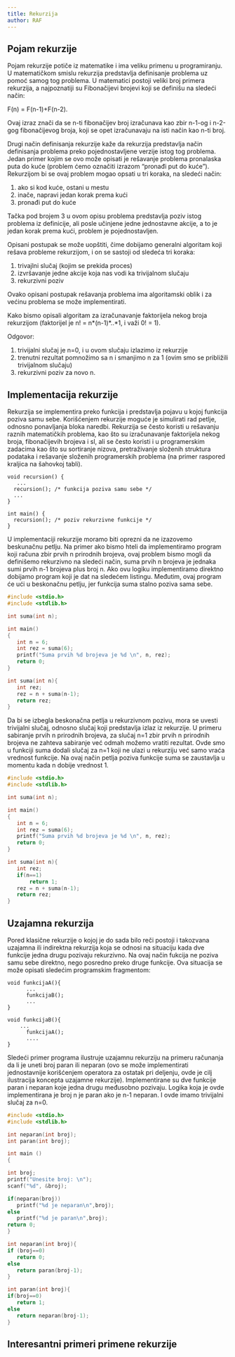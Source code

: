 ```yaml
---
title: Rekurzija
author: RAF
---
```


## Pojam rekurzije

Pojam rekurzije potiče iz matematike i ima veliku primenu u programiranju. U matematičkom smislu rekurzija predstavlja definisanje problema uz pomoć samog tog problema. U matematici postoji veliki broj primera rekurzija, a najpoznatiji su Fibonačijevi brojevi koji se definišu na sledeći način:

F(n) = F(n-1)+F(n-2). 

Ovaj izraz znači da se n-ti fibonačijev broj izračunava kao zbir n-1-og i n-2-gog fibonačijevog broja, koji se opet izračunavaju na isti način kao n-ti broj.

Drugi način definisanja rekurzije kaže da rekurzija predstavlja način definisanja problema preko pojednostavljene verzije istog tog problema. Jedan primer kojim se ovo može opisati je rešavanje problema pronalaska puta do kuće (problem ćemo označiti izrazom “pronađi put do kuće”). Rekurzijom bi se ovaj problem mogao opsati u tri koraka, na sledeći način:

1.	ako si kod kuće, ostani u mestu
2.	inače, napravi jedan korak prema kući
3.	pronađi put do kuće

Tačka pod brojem 3 u ovom opisu problema predstavlja poziv istog problema iz definicije, ali posle učinjene jedne jednostavne akcije, a to je jedan korak prema kući, problem je pojednostavljen. 

Opisani postupak se može uopštiti, čime dobijamo generalni algoritam koji rešava probleme rekurzijom, i on se sastoji od sledeća tri koraka:

1.	trivajlni slučaj (kojim se prekida proces)
2.	izvršavanje jedne akcije koja nas vodi ka trivijalnom slučaju
3.	rekurzivni poziv

Ovako opisani postupak rešavanja problema ima algoritamski oblik i za većinu problema se može implementirati. 

Kako bismo opisali algoritam za izračunavanje faktorijela nekog broja rekurzijom (faktorijel je n! = n*(n-1)*..*1, i važi 0! = 1).

Odgovor:
1.	trivijalni slučaj je n=0, i u ovom slučaju izlazimo iz rekurzije
2.	trenutni rezultat pomnožimo sa n i smanjimo n za 1 (ovim smo se približili trivijalnom slučaju)
3.	rekurzivni poziv za novo n. 


## Implementacija rekurzije

Rekurzija se implementira preko funkcija i predstavlja pojavu u kojoj funkcija poziva samu sebe. Korišćenjem rekurzije moguće je simulirati rad petlje, odnosno ponavljanja bloka naredbi. Rekurzija se često koristi u rešavanju raznih matematičkih problema, kao što su izračunavanje faktorijela nekog broja, fibonačijevih brojeva i sl, ali se često koristi i u programerskim zadacima kao što su sortiranje nizova, pretraživanje složenih struktura podataka i rešavanje složenih programerskih problema (na primer raspored kraljica na šahovkoj tabli).

```
void recursion() { 
   ...
  recursion(); /* funkcija poziva samu sebe */
  ...
}

int main() {  
  recursion(); /* poziv rekurzivne funkcije */	
}
```

U implementaciji rekurzije moramo biti oprezni da ne izazovemo beskunačnu petlju. Na primer ako bismo hteli da implementiramo program koji računa zbir prvih n prirodnih brojeva, ovaj problem bismo mogli da definišemo rekurzivno na sledeći način, suma prvih n brojeva je jednaka sumi prvih n-1 brojeva plus broj n. Ako ovu logiku implementiramo direktno dobijamo program koji je dat na sledećem listingu. Međutim, ovaj program će ući u beskonačnu petlju, jer funkcija suma stalno poziva sama sebe.   

```c
#include <stdio.h>
#include <stdlib.h>

int suma(int n);

int main()
{
   int n = 6;
   int rez = suma(6);
   printf("Suma prvih %d brojeva je %d \n", n, rez);
   return 0;
}

int suma(int n){
   int rez;
   rez = n + suma(n-1);
   return rez;
}
```

Da bi se izbegla beskonačna petlja u rekurzivnom pozivu, mora se uvesti trivijalni slučaj, odnosno slučaj koji predstavlja izlaz iz rekurzije. U primeru sabiranje prvih n prirodnih brojeva, za slučaj n=1 zbir prvih n prirodnih brojeva ne zahteva sabiranje već odmah možemo vratiti rezultat. Ovde smo u funkciji suma dodali slučaj za n=1 koji ne ulazi u rekurziju već samo vraća vrednost funkcije. Na ovaj način petlja poziva funkcije suma se zaustavlja u momentu kada n dobije vrednost 1. 

```c
#include <stdio.h>
#include <stdlib.h>

int suma(int n);

int main()
{
   int n = 6;
   int rez = suma(6);
   printf("Suma prvih %d brojeva je %d \n", n, rez);
   return 0;
}

int suma(int n){
   int rez;
   if(n==1)
       return 1;
   rez = n + suma(n-1);
   return rez;
}
```


## Uzajamna rekurzija

Pored klasične rekurzije o kojoj je do sada bilo reči postoji i takozvana uzajamna ili indirektna rekurzija koja se odnosi na situaciju kada dve funkcije jedna drugu pozivaju rekurzivno. Na ovaj način fukcija ne poziva samu sebe direktno, nego posredno preko druge funkcije. Ova situacija se može opisati sledećim programskim fragmentom:


```
void funkcijaA(){	
      ...
      funkcijaB();
      ...
}

void funkcijaB(){
    ...
      funkcijaA();
      ....
}
```

Sledeći primer programa ilustruje uzajamnu rekurziju na primeru računanja da li je uneti broj paran ili neparan (ovo se može implementirati jednostavnije korišćenjem operatora za ostatak pri deljenju, ovde je cilj ilustracija koncepta uzajamne rekurzije). Implementirane su dve funkcije paran i neparan koje jedna drugu međusobno pozivaju. Logika koja je ovde implementirana je broj n je paran ako je n-1 neparan. I ovde imamo trivijalni slučaj za n=0.

```c
#include <stdio.h>
#include <stdlib.h>

int neparan(int broj);
int paran(int broj);

int main ()
{

int broj;
printf("Unesite broj: \n");
scanf("%d", &broj);

if(neparan(broj))
   printf("%d je neparan\n",broj);
else
   printf("%d je paran\n",broj);
return 0;
}

int neparan(int broj){
if (broj==0)
   return 0;
else
   return paran(broj-1);
}

int paran(int broj){
if(broj==0)
   return 1;
else
   return neparan(broj-1);
}
```




## Interesantni primeri primene rekurzije




